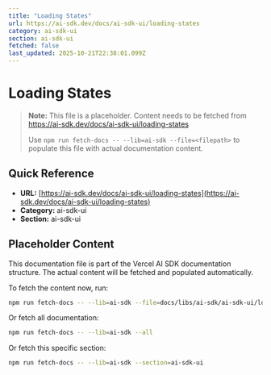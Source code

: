 ```yaml
---
title: "Loading States"
url: https://ai-sdk.dev/docs/ai-sdk-ui/loading-states
category: ai-sdk-ui
section: ai-sdk-ui
fetched: false
last_updated: 2025-10-21T22:38:01.099Z
---
```


# Loading States

> **Note:** This file is a placeholder. Content needs to be fetched from https://ai-sdk.dev/docs/ai-sdk-ui/loading-states
>
> Use `npm run fetch-docs -- --lib=ai-sdk --file=<filepath>` to populate this file with actual documentation content.

## Quick Reference

- **URL:** [https://ai-sdk.dev/docs/ai-sdk-ui/loading-states](https://ai-sdk.dev/docs/ai-sdk-ui/loading-states)
- **Category:** ai-sdk-ui
- **Section:** ai-sdk-ui

## Placeholder Content

This documentation file is part of the Vercel AI SDK documentation structure.
The actual content will be fetched and populated automatically.

To fetch the content now, run:

```bash
npm run fetch-docs -- --lib=ai-sdk --file=docs/libs/ai-sdk/ai-sdk-ui/loading-states.md
```

Or fetch all documentation:

```bash
npm run fetch-docs -- --lib=ai-sdk --all
```

Or fetch this specific section:

```bash
npm run fetch-docs -- --lib=ai-sdk --section=ai-sdk-ui
```
